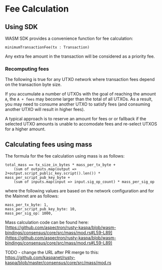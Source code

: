 # Fee Calculation


## Using SDK

WASM SDK provides a convenience function for fee calculation: 
```
minimumTransactionFee(tx : Transaction)
```
Any extra fee amount in the transaction will be considered as a priority fee.

### Recomputing fees

The following is true for any UTXO network where transaction fees depend on the transaction byte size.

If you accumulate a number of UTXOs with the goal of reaching the amount `A`, the `A + fees` may become larger than the total of all UTXOs. As a result, you may need to consume another UTXO to satisfy fees (and consuming another UTXO will result in higher fees).

A typical approach is to reserve an amount for fees or or fallback if the selected UTXO amounts is unable to accomodate fees and re-select UTXOS for a higher amount.

## Calculating fees using mass

The formula for the fee calculation using mass is as follows:
```
total_mass == tx_size_in_bytes * mass_per_tx_byte + 
    (sum of outputs.map(output => 2+output.script_public_key.script().len()) * mass_per_script_pub_key_byte +
    (sum of inputs.map(input => input.sig_op_count) * mass_per_sig_op 
```
where the following values are based on the network configuration and for the Mainnet are as follows:
```
mass_per_tx_byte: 1,
mass_per_script_pub_key_byte: 10,
mass_per_sig_op: 1000,
```

Mass calculation code can be found here: [https://github.com/aspectron/rusty-kaspa/blob/wasm-bindings/consensus/core/src/mass/mod.rs#L59-L89](https://github.com/aspectron/rusty-kaspa/blob/wasm-bindings/consensus/core/src/mass/mod.rs#L59-L89)

TODO - change the URL after PR merge to this: https://github.com/kaspanet/rusty-kaspa/blob/master/consensus/core/src/mass/mod.rs